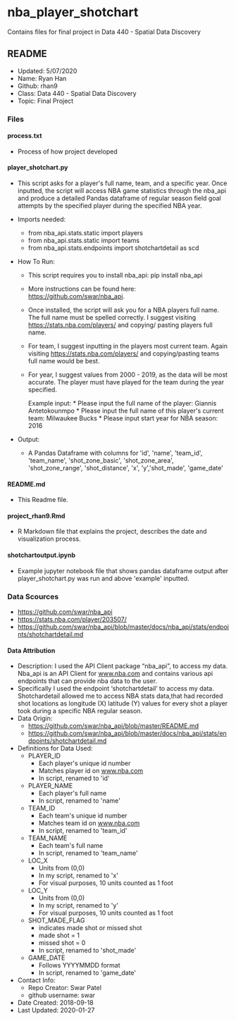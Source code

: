 # nba_player_shotchart
Contains files for final project in Data 440 - Spatial Data Discovery 

## README
* Updated: 5/07/2020
* Name: Ryan Han
* Github: rhan9
* Class: Data 440 - Spatial Data Discovery
* Topic: Final Project

### Files

#### process.txt
* Process of how project developed

#### player_shotchart.py
* This script asks for a player's full name, team, and a specific year. Once inputted, the script will access NBA game statistics through the nba_api and produce a detailed Pandas dataframe of regular season field goal attempts by the specified player during the specified NBA year.

* Imports needed:
    * from nba_api.stats.static import players
    * from nba_api.stats.static import teams
    * from nba_api.stats.endpoints import shotchartdetail as scd

* How To Run:
    * This script requires you to install nba_api:
                pip install nba_api
    * More instructions can be found here: https://github.com/swar/nba_api.
    * Once installed, the script will ask you for a NBA players full name. The full name must be spelled correctly. I suggest visiting https://stats.nba.com/players/ and copying/ pasting players full name.
    * For team, I suggest inputting in the players most current team. Again visiting https://stats.nba.com/players/ and copying/pasting teams full name would be best.
    * For year, I suggest values from 2000 - 2019, as the data will be most accurate. The player must have played for the team during the year specified.

        Example input:
            * Please input the full name of the player: Giannis Antetokounmpo
            * Please input the full name of this player's current team: Milwaukee Bucks
            * Please input start year for NBA season: 2016
* Output:
    * A Pandas Dataframe with columns for 'id', 'name', 'team_id', 'team_name', 'shot_zone_basic', 'shot_zone_area', 'shot_zone_range', 'shot_distance', 'x', 'y','shot_made', 'game_date'

#### README.md
* This Readme file.
#### project_rhan9.Rmd
* R Markdown file that explains the project, describes the date and visualization process. 
#### shotchartoutput.ipynb
* Example jupyter notebook file that shows pandas dataframe output after player_shotchart.py was run and above 'example' inputted.


### Data Scources
* https://github.com/swar/nba_api
* https://stats.nba.com/player/203507/
* https://github.com/swar/nba_api/blob/master/docs/nba_api/stats/endpoints/shotchartdetail.md

#### Data Attribution
* Description: I used the API Client package “nba_api”, to access my data. Nba_api is an API Client for www.nba.com and contains various api endpoints that can provide nba data to the user.
* Specifically I used the endpoint ‘shotchartdetail’ to access my data. Shotchardetail allowed me to access NBA stats data,that had recorded shot locations as longitude (X) latitude (Y) values for every shot a player took during a specific NBA regular season.
* Data Origin:
    * https://github.com/swar/nba_api/blob/master/README.md
    * https://github.com/swar/nba_api/blob/master/docs/nba_api/stats/endpoints/shotchartdetail.md
* Definitions for Data Used:
    * PLAYER_ID
        * Each player's unique id number
        * Matches player id on www.nba.com
        * In script, renamed to 'id'
    * PLAYER_NAME
        * Each player's full name
        * In script, renamed to 'name'
    * TEAM_ID
        * Each team's unique id number
        * Matches team id on www.nba.com
        * In script, renamed to 'team_id'
    * TEAM_NAME
        * Each team's full name
        * In script, renamed to 'team_name'
    * LOC_X
        * Units from (0,0)
        * In my script, renamed to 'x'
        * For visual purposes, 10 units counted as 1 foot
    * LOC_Y
        * Units from (0,0)
        * In my script, renamed to 'y'
        * For visual purposes, 10 units counted as 1 foot
    * SHOT_MADE_FLAG
        * indicates made shot or missed shot
        * made shot = 1
        * missed shot = 0
        * In script, renamed to 'shot_made'
    * GAME_DATE
        * Follows YYYYMMDD format
        * In script, renamed to 'game_date'
* Contact Info:
    * Repo Creator: Swar Patel
    * github username: swar
* Date Created: 2018-09-18
* Last Updated: 2020-01-27
